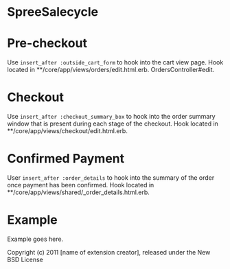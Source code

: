 SpreeSalecycle
==============

Pre-checkout
============

Use `insert_after :outside_cart_form` to hook into the cart view page.  Hook located in **/core/app/views/orders/edit.html.erb.  OrdersController#edit.

Checkout
========

Use `insert_after :checkout_summary_box` to hook into the order summary window that is present during each stage of the checkout.  Hook located in **/core/app/views/checkout/edit.html.erb.

Confirmed Payment
=================

User `insert_after :order_details` to hook into the summary of the order once payment has been confirmed.  Hook located in **/core/app/views/shared/_order_details.html.erb.

Example
=======

Example goes here.


Copyright (c) 2011 [name of extension creator], released under the New BSD License

